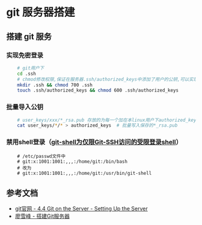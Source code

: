 # git 服务器搭建

## 搭建 git 服务 
### 实现免密登录
```bash
    # git用户下
    cd .ssh
    # chmod修改权限,保证在服务器.ssh/authorized_keys中添加了用户的公钥,可以实现免密登录
    mkdir .ssh && chmod 700 .ssh
    touch .ssh/authorized_keys && chmod 600 .ssh/authorized_keys
```
### 批量导入公钥
```bash
    # user_keys/xxx/*_rsa.pub 存放的为每一个加在本linux用户下authorized_keys中的公钥
    cat user_keys/*/* > authorized_keys  # 批量写入保存的*_rsa.pub 
```
### 禁用shell登录（[git-shell为仅限Git-SSH访问的受限登录shell](https://git-scm.com/docs/git-shell)）
```git
    # /etc/passwd文件中
    # git:x:1001:1001:,,,:/home/git:/bin/bash
    # 改为
    # git:x:1001:1001:,,,:/home/git:/usr/bin/git-shell
```

## 参考文档
* [git官网 - 4.4 Git on the Server - Setting Up the Server](https://git-scm.com/book/en/v2/Git-on-the-Server-Setting-Up-the-Server)
* [廖雪峰 - 搭建Git服务器](https://www.liaoxuefeng.com/wiki/0013739516305929606dd18361248578c67b8067c8c017b000/00137583770360579bc4b458f044ce7afed3df579123eca000)